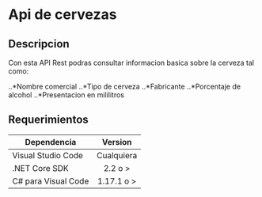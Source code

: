# Api de cervezas

## Descripcion


Con esta API Rest podras consultar informacion basica sobre la cerveza tal como:

  ..*Nombre comercial
  ..*Tipo de cerveza
  ..*Fabricante
  ..*Porcentaje de alcohol
  ..*Presentacion en mililitros



## Requerimientos

|   Dependencia      | Version     |
|--------------------|:-----------:|
| Visual Studio Code  |Cualquiera  |
| .NET Core SDK       |2.2 o >     |
| C# para Visual Code |1.17.1 o >  |

